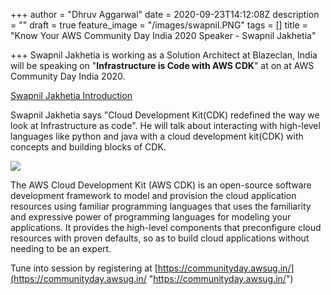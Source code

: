 +++
author = "Dhruv Aggarwal"
date = 2020-09-23T14:12:08Z
description = ""
draft = true
feature_image = "/images/swapnil.PNG"
tags = []
title = "Know Your AWS Community Day India 2020 Speaker - Swapnil Jakhetia"

+++
Swapnil Jakhetia is working as a Solution Architect at Blazeclan, India will be speaking on "**Infrastructure is Code with AWS CDK**" at <time> on <date> at AWS Community Day India 2020.

[Swapnil Jakhetia Introduction](https://drive.google.com/file/d/1MBbEhl9oF8BDCqtp1HI_Yisn_iOHJyrj/view)

Swapnil Jakhetia says "Cloud Development Kit(CDK) redefined the way we look at Infrastructure as code". He will talk about interacting with high-level languages like python and java with a cloud development kit(CDK) with concepts and building blocks of CDK.

![](/images/cdk.png)

The AWS Cloud Development Kit (AWS CDK) is an open-source software development framework to model and provision the cloud application resources using familiar programming languages that uses the familiarity and expressive power of programming languages for modeling your applications. It provides the high-level components that preconfigure cloud resources with proven defaults, so as to build cloud applications without needing to be an expert. 

Tune into session by registering at [https://communityday.awsug.in/](https://communityday.awsug.in/ "https://communityday.awsug.in/")